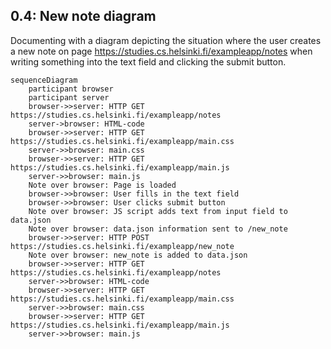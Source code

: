 ## 0.4: New note diagram

Documenting with a diagram depicting the situation where the user creates a new note on page https://studies.cs.helsinki.fi/exampleapp/notes when writing something into the text field and clicking the submit button.

```mermaid
sequenceDiagram
    participant browser
    participant server
    browser->>server: HTTP GET https://studies.cs.helsinki.fi/exampleapp/notes
    server->browser: HTML-code
    browser->>server: HTTP GET https://studies.cs.helsinki.fi/exampleapp/main.css
    server->>browser: main.css
    browser->>server: HTTP GET https://studies.cs.helsinki.fi/exampleapp/main.js
    server->>browser: main.js
    Note over browser: Page is loaded
    browser->>browser: User fills in the text field
    browser->>browser: User clicks submit button
    Note over browser: JS script adds text from input field to data.json
    Note over browser: data.json information sent to /new_note
    browser->>server: HTTP POST https://studies.cs.helsinki.fi/exampleapp/new_note
    Note over browser: new_note is added to data.json 
    browser->>server: HTTP GET https://studies.cs.helsinki.fi/exampleapp/notes
    server->>browser: HTML-code
    browser->>server: HTTP GET https://studies.cs.helsinki.fi/exampleapp/main.css
    server->>browser: main.css
    browser->>server: HTTP GET https://studies.cs.helsinki.fi/exampleapp/main.js
    server->>browser: main.js
```
